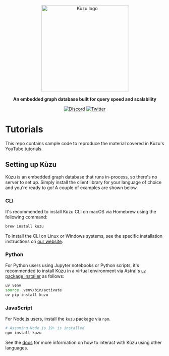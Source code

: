 <div align="center">
<p align="center">

<img width="275" alt="Kùzu logo" src="https://kuzudb.com/img/kuzu-logo.png">

**An embedded graph database built for query speed and scalability**

[![Discord](https://img.shields.io/badge/Discord-%235865F2.svg?style=for-the-badge&logo=discord&logoColor=white)](https://discord.gg/VtX2gw9Rug)
[![Twitter](https://img.shields.io/badge/Twitter-%231DA1F2.svg?style=for-the-badge&logo=Twitter&logoColor=white)](https://twitter.com/kuzudb)
</p>

</div>

# Tutorials

This repo contains sample code to reproduce the material covered in Kùzu's YouTube tutorials.

## Setting up Kùzu

Kùzu is an embedded graph database that runs in-process, so there's no server to set up. Simply install the client library for your language of choice and you're ready to go! A couple of examples are shown below.

### CLI

It's recommended to install Kùzu CLI on macOS via Homebrew using the following command:

```bash
brew install kuzu
```

To install the CLI on Linux or Windows systems, see the specific installation instructions on
[our website](https://kuzudb.com/#download).

### Python

For Python users using Jupyter notebooks or Python scripts, it's recommended to
install Kùzu in a virtual environment via Astral's [`uv` package installer](https://github.com/astral-sh/uv)
as follows:

```bash
uv venv
source .venv/bin/activate
uv pip install kuzu
```

### JavaScript

For Node.js users, install the `kuzu` package via `npm`.

```bash
# Assuming Node.js 19+ is installed
npm install kuzu
```

See the [docs](https://docs.kuzudb.com/client-apis/) for more information on how to interact
with Kùzu using other languages.